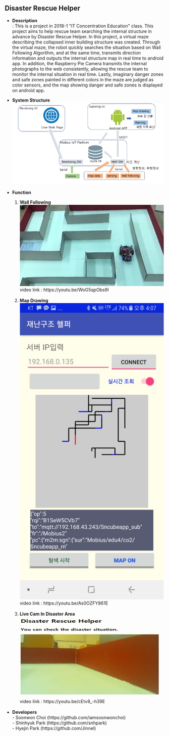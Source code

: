 <h2><b>Disaster Rescue Helper</b></h1>
<ul>
  <p lign="justify">
  <li><b>Description</b></li>
  : This is a project in 2018-1 "IT Concentration Education" class. This project aims to help rescue team searching the internal structure in advance by Disaster Rescue Helper. In this project, a virtual maze describing the collapsed inner building structure was created. Through the virtual maze, the robot quickly searches the situation based on Wall Following Algorithm, and at the same time, transmits direction information and outputs the internal structure map in real time to android app. In addition, the Raspberry Pie Camera transmits the internal photographs to the web consistently, allowing the rescue team to monitor the internal situation in real time. Lastly, imaginary danger zones and safe zones painted in different colors in the maze are judged as color sensors, and the map showing danger and safe zones is displayed on android app.</p>
  <li><b>System Structure</b></li>
  <img src="img/system_structure.png"><br><br>
  <li><b>Function</b></li>
  <ol>
    <li><b>Wall Following</b></li>
    <img src="img/wall_following.png">
    video link : https://youtu.be/WoG5qpObs9I<br><br>
    <li><b>Map Drawing</b></li>
    <img src="img/map_drawing.jpg">
    <br>video link : https://youtu.be/As0OZFY861E<br><br>
    <li><b>Live Cam In Disaster Area</b></li>
    <img src="img/mazecam.png">
    video link : https://youtu.be/cEtv8_-h39E<br><br>
  </ol>
  <li><b>Developers</b></li>
  - Soonwon Choi (https://github.com/iamsoonwonchoi)<br>
  - Shinhyuk Park (https://github.com/snhpark)<br>
  - Hyejin Park (https://github.com/Jinnel)
</ul>
